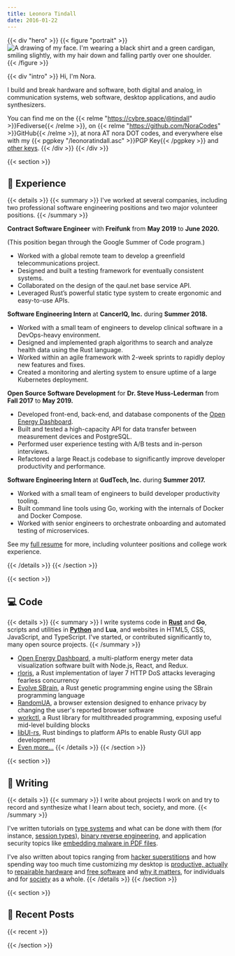 ```yaml
---
title: Leonora Tindall
date: 2016-01-22
---
```


{{< div "hero" >}}
{{< figure "portrait" >}}
![A drawing of my face. I'm wearing a black shirt and a green cardigan, smiling slightly, with my hair down and falling partly over one shoulder.](/images/profile-small.jpg)
{{< /figure >}}

{{< div "intro" >}}
Hi, I'm Nora.

I build and break hardware and software, both digital and analog, in communication
systems, web software, desktop applications, and audio synthesizers.

You can find me on the {{< relme "https://cybre.space/@tindall" >}}Fediverse{{< /relme >}}, on {{< relme "https://github.com/NoraCodes" >}}GitHub{{< /relme >}}, at nora AT nora DOT codes, and everywhere else with my {{< pgpkey "/leonoratindall.asc" >}}PGP Key{{< /pgpkey >}} and [other keys](/keys).
{{< /div >}}
{{< /div >}}


{{< section >}}
## 💼 Experience

{{< details >}}
{{< summary >}}
I've worked at several companies, including two professional software engineering
positions and two major volunteer positions.
{{< /summary >}}

**Contract Software Engineer** with **Freifunk** from **May 2019** to **June 2020.**

(This position began through the Google Summer of Code program.)
- Worked with a global remote team to develop a greenfield telecommunications project.
- Designed and built a testing framework for eventually consistent systems.
- Collaborated on the design of the qaul.net base service API.
- Leveraged Rust’s powerful static type system to create ergonomic and easy-to-use APIs.

**Software Engineering Intern** at **CancerIQ, Inc.** during **Summer 2018.**

- Worked with a small team of engineers to develop clinical software in a DevOps-heavy environment.
- Designed and implemented graph algorithms to search and analyze health data using the Rust language.
- Worked within an agile framework with 2-week sprints to rapidly deploy new features and fixes.
- Created a monitoring and alerting system to ensure uptime of a large Kubernetes deployment.

**Open Source Software Development** for **Dr. Steve Huss-Lederman** from **Fall 2017** to **May 2019.**

- Developed front-end, back-end, and database components of the [Open Energy Dashboard](https://openenergydashboard.github.io/).
- Built and tested a high-capacity API for data transfer between measurement devices and PostgreSQL.
- Performed user experience testing with A/B tests and in-person interviews.
- Refactored a large React.js codebase to significantly improve developer productivity and performance.

**Software Engineering Intern** at **GudTech, Inc.** during **Summer 2017.**

- Worked with a small team of engineers to build developer productivity tooling.
- Built command line tools using Go, working with the internals of Docker and Docker Compose.
- Worked with senior engineers to orchestrate onboarding and automated testing of microservices.

See my [full resume](/resume.pdf) for more, including volunteer positions and college work
experience.

{{< /details >}}
{{< /section >}}

{{< section >}}
## 💻 Code

{{< details >}}
{{< summary >}}
I write systems code in [**Rust**](/categories/rust) and **Go**,
scripts and utilities in [**Python**](/categories/python) and **Lua**, and
websites in HTML5, CSS, JavaScript, and TypeScript. I've started, or contributed
significantly to, many open source projects.
{{< /summary >}}

- [Open Energy Dashboard](https://github.com/OpenEnergyDashboard/OED), a multi-platform energy meter data visualization software built with Node.js, React, and Redux.
- [rloris](https://github.com/NoraCodes/rloris), a Rust implementation of layer 7 HTTP DoS attacks leveraging fearless concurrency
- [Evolve SBrain](https://github.com/NoraCodes/evolve-sbrain), a Rust genetic programming engine using the SBrain programming language
- [RandomUA](https://github.com/NoraCodes/RandomUA), a browser extension designed to enhance privacy by changing the user's reported browser software
- [workctl](https://github.com/NoraCodes/workctl), a Rust library for multithreaded programming, exposing useful mid-level building blocks
- [libUI-rs](https://github.com/rust-native-ui/libui-rs), Rust bindings to platform APIs to enable Rusty GUI app development
- [Even more...](/projects)
{{< /details >}}
{{< /section >}}

{{< section >}}
## 📜 Writing
{{< details >}}
{{< summary >}}
I write about projects I work on and try to record and synthesize what I learn about tech,
society, and more.
{{< /summary >}}

I've written tutorials on [type systems](/tutorial/a-gentle-introduction-to-practical-types/) and what can be done with them (for instance, [session types](/tutorial/session-types/)), [binary reverse engineering](/tutorial/an-intro-to-x86_64-reverse-engineering/), and application security topics like [embedding malware in PDF files](/post/pdf-embedding-attacks/).

I've also written about topics ranging from [hacker superstitions](/post/hacker-superstitions/) and how spending way too much time customizing my desktop is [productive, actually](/post/modding-vim-i3-and-efficiency/) to [repairable hardware](/post/i-repaired-my-headphones/) and [free software](/post/open-source-for-normal-people/) and [why it matters](/post/a-story-about-my-personal-trainer/), for individuals and for [society](/post/deletefacebook-and-fosta/) as a whole.
{{< /details >}}
{{< /section >}}

{{< section >}}
## 📓 Recent Posts
{{< recent >}}

{{< /section >}}
